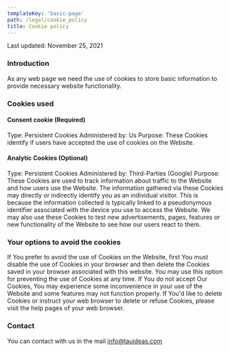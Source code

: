 ```yaml
---
templateKey: 'basic-page'
path: /legal/cookie_policy
title: Cookie policy
---
```

Last updated: November 25, 2021
### Introduction
As any web page we need the use of cookies to store basic information to provide necessary website functionality. 
### Cookies used
#### Consent cookie (Required)
Type: Persistent Cookies
Administered by: Us
Purpose: These Cookies identify if users have accepted the use of cookies on the Website.
#### Analytic Cookies (Optional)
Type: Persistent Cookies 
Administered by: Third-Parties (Google)
Purpose: These Cookies are used to track information about traffic to the Website and how users use the Website. The information gathered via these Cookies may directly or indirectly identify you as an individual visitor. This is because the information collected is typically linked to a pseudonymous identifier associated with the device you use to access the Website. We may also use these Cookies to test new advertisements, pages, features or new functionality of the Website to see how our users react to them.
### Your options to avoid the cookies
If You prefer to avoid the use of Cookies on the Website, first You must disable the use of Cookies in your browser and then delete the Cookies saved in your browser associated with this website. You may use this option for preventing the use of Cookies at any time.
If You do not accept Our Cookies, You may experience some inconvenience in your use of the Website and some features may not function properly.
If You'd like to delete Cookies or instruct your web browser to delete or refuse Cookies, please visit the help pages of your web browser.

### Contact
You can contact with us in the mail info@tauideas.com